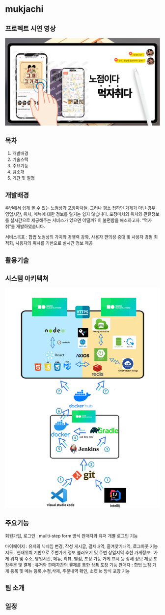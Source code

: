 # mukjachi


## 프로젝트 시연 영상
 [![멋자취 시연영상](./img/003.png)](https://www.youtube.com/watch?v=N6-RHqi8zsMs) 

## 목차
1. 개발배경
2. 기술스택
3. 주요기능
4. 팀소개
5. 기간 및 일정
## 개발배경
주변에서 쉽게 볼 수 있는 노점상과 포장마차들. 그러나 평소 접하던 가게가 아닌 경우 영업시간, 위치, 메뉴에 대한 정보를 알기는 쉽지 않습니다.
포장마차의 위치와 관련정보를 실시간으로 제공해주는 서비스가 있으면 어떨까? 이 불편함을 해소하고자. 
“먹자취”를 개발하였습니다.

서비스목표 : 합법 노점상의 가치와 경쟁력 강화, 사용자 편의성 증대 및 사용자 경험 최적화, 사용자의 위치를 기반으로 실시간 정보 제공


## 활용기술

## 시스템 아키텍쳐

<div align=center>
<img src="./img/001.jpg"  width="600px">

</div>

## 주요기능
회원가입, 로그인 : muilti-step form 방식 
판매자와 유저 개별 로그인 기능

마이페이지 : 유저의 닉네임 변경, 작성 게시글, 결제내역, 즐겨찾기내역, 로그아웃 기능
지도 : 현재위치 기반으로 주변가게 정보 불러오기 및 주변 상업지역 추천 
가게정보 : 가게 위치 및 주소, 영업시간, 메뉴, 리뷰, 별점, 포장 가능 가게 표시 등 상세 정보 제공 
포장주문 및 결제 : 유저와 판매자간의 결제를 통한 상품 포장 기능
판매자 : 합법 노점 가게 등록 및 메뉴 등록,수정,삭제, 주문내역 확인, 소켓 io 방식 포장 기능
## 팀 소개

## 일정
